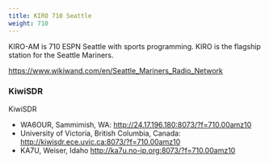 ```yaml
---
title: KIRO 710 Seattle
weight: 710
---
```

KIRO-AM is 710 ESPN Seattle with sports programming.
KIRO is the flagship station for the Seattle Mariners.

<!--more-->

https://www.wikiwand.com/en/Seattle_Mariners_Radio_Network

### KiwiSDR

KiwiSDR

* WA6OUR, Sammimish, WA: http://24.17.196.180:8073/?f=710.00amz10
* University of Victoria, British Columbia, Canada: http://kiwisdr.ece.uvic.ca:8073/?f=710.00amz10
* KA7U, Weiser, Idaho http://ka7u.no-ip.org:8073/?f=710.00amz10
